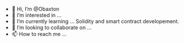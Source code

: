 - 👋 Hi, I’m @Obaxton
- 👀 I’m interested in ... 
- 🌱 I’m currently learning ... Solidity and smart contract developement.
- 💞️ I’m looking to collaborate on ...
- 📫 How to reach me ...
